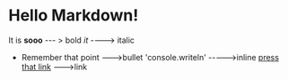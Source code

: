 # Hello Markdown!
It is **sooo** --- > bold
*it* ----> italic
* Remember that point --->bullet
'console.writeln' ----->inline
[press that link](www.google.com) --->link
